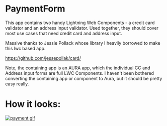 # PaymentForm

This app contains two handy Lightning Web Components - a credit card validator and an address input validator.
Used together, they should cover most use cases that need credit card and address input.

Massive thanks to Jessie Pollack whose library I heavily borrowed to make this lwc based app.

https://github.com/jessepollak/card/

Note, the containing app is an AURA app, which the individual CC and Address input forms are full LWC Components.
I haven't been bothered converting the containing app or component to Aura, but it should be pretty easy really.

# How it looks:
[![payment gif][1]][1]

[1]: https://github.com/rapsacnz/PaymentForm/blob/master/PaymentForm2.gif
[2]: https://media.giphy.com/media/ifMS0C6OgaOOsTm4Wg/giphy.gif


